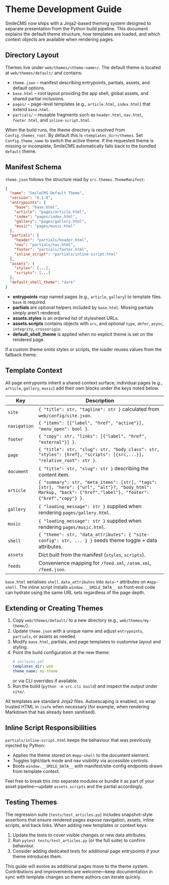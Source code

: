 # Theme Development Guide

SmileCMS now ships with a Jinja2-based theming system designed to separate presentation from the Python build pipeline. This document explains the default theme structure, how templates are loaded, and which context objects are available when rendering pages.

## Directory Layout

Themes live under `web/themes/<theme-name>/`. The default theme is located at `web/themes/default/` and contains:

- `theme.json` – manifest describing entrypoints, partials, assets, and default options.
- `base.html` – root layout providing the app shell, global assets, and shared partial inclusions.
- `pages/` – page-level templates (e.g., `article.html`, `index.html`) that extend `base.html`.
- `partials/` – reusable fragments such as `header.html`, `nav.html`, `footer.html`, and `inline-script.html`.

When the build runs, the theme directory is resolved from `Config.themes_root`. By default this is `<templates_dir>/themes`. Set `Config.theme_name` to switch the active theme. If the requested theme is missing or incomplete, SmileCMS automatically falls back to the bundled `default` theme.

## Manifest Schema

`theme.json` follows the structure read by `src.themes.ThemeManifest`:

```json
{
  "name": "SmileCMS Default Theme",
  "version": "0.1.0",
  "entrypoints": {
    "base": "base.html",
    "article": "pages/article.html",
    "index": "pages/index.html",
    "gallery": "pages/gallery.html",
    "music": "pages/music.html"
  },
  "partials": {
    "header": "partials/header.html",
    "nav": "partials/nav.html",
    "footer": "partials/footer.html",
    "inline_script": "partials/inline-script.html"
  },
  "assets": {
    "styles": [...],
    "scripts": [...]
  },
  "default_shell_theme": "dark"
}
```

- **entrypoints** map named pages (e.g., `article`, `gallery`) to template files. `base` is required.
- **partials** are optional helpers included by `base.html`. Missing partials simply aren’t rendered.
- **assets.styles** is an ordered list of stylesheet URLs.
- **assets.scripts** contains objects with `src`, and optional `type`, `defer`, `async`, `integrity`, `crossorigin`.
- **default_shell_theme** is applied when no explicit theme is set on the rendered page.

If a custom theme omits styles or scripts, the loader reuses values from the fallback theme.

## Template Context

All page entrypoints inherit a shared context surface; individual pages (e.g., `article`, `gallery`, `music`) add their own blocks under the keys noted below.

| Key | Description |
| --- | --- |
| `site` | `{ "title": str, "tagline": str }` calculated from `web/config/site.json`. |
| `navigation` | `{ "items": [{"label", "href", "active"}], "menu_open": bool }`. |
| `footer` | `{ "copy": str, "links": [{"label", "href", "external"}] }`. |
| `page` | `{ "title": str, "slug": str, "body_class": str, "styles": [href], "scripts": [{src,...}], "relative_root": str }`. |
| `document` | `{ "title": str, "slug": str }` describing the content item. |
| `article` | `{ "summary": str, "meta_items": [str], "tags": [str], "hero": {"url", "alt"}?, "body_html": Markup, "back": {"href","label"}, "footer": {"href","copy"} }`. |
| `gallery` | `{ "loading_message": str }` supplied when rendering `pages/gallery.html`. |
| `music` | `{ "loading_message": str }` supplied when rendering `pages/music.html`. |
| `shell` | `{ "theme": str, "data_attributes": { "site-config": str, ... } }` seeds theme toggle + data attributes. |
| `assets` | Dict built from the manifest (`styles`, `scripts`). |
| `feeds` | Convenience mapping for `/feed.xml`, `/atom.xml`, `/feed.json`. |

`base.html` serialises `shell.data_attributes` into `data-*` attributes on `#app-shell`. The inline script installs `window.__SMILE_DATA__` so front-end code can hydrate using the same URL sets regardless of the page depth.

## Extending or Creating Themes

1. Copy `web/themes/default/` to a new directory (e.g., `web/themes/my-theme/`).
2. Update `theme.json` with a unique name and adjust `entrypoints`, `partials`, or assets as needed.
3. Modify `base.html`, partials, and page templates to customise layout and styling.
4. Point the build configuration at the new theme:
   ```yaml
   # smilecms.yml
   templates_dir: web
   theme_name: my-theme
   ```
   or via CLI overrides if available.
5. Run the build (`python -m src.cli build`) and inspect the output under `site/`.

All templates are standard Jinja2 files. Autoescaping is enabled, so wrap trusted HTML in `|safe` when necessary (for example, when rendering Markdown that has already been sanitised).

## Inline Script Responsibilities

`partials/inline-script.html` keeps the behaviour that was previously injected by Python:

- Applies the theme stored on `#app-shell` to the document element.
- Toggles light/dark mode and nav visibility via accessible controls.
- Boots `window.__SMILE_DATA__` with manifest/site-config endpoints drawn from template context.

Feel free to break this into separate modules or bundle it as part of your asset pipeline—update `assets.scripts` and the partial accordingly.

## Testing Themes

The regression suite (`tests/test_articles.py`) includes snapshot-style assertions that ensure rendered pages expose navigation, assets, inline scripts, and back links. When adding new templates or context keys:

1. Update the tests to cover visible changes or new data attributes.
2. Run `pytest tests/test_articles.py` (or the full suite) to confirm behaviour.
3. Consider adding dedicated tests for additional page entrypoints if your theme introduces them.

This guide will evolve as additional pages move to the theme system. Contributions and improvements are welcome—keep documentation in sync with template changes so theme authors can iterate quickly.
